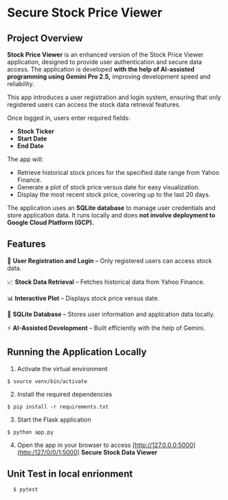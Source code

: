 # Secure Stock Price Viewer 
## Project Overview

**Stock Price Viewer** is an enhanced version of the Stock Price Viewer application, designed to provide user authentication and secure data access.
The application is developed **with the help of AI-assisted programming using Gemini Pro 2.5,** improving development speed and reliability.

This app introduces a user registration and login system, ensuring that only registered users can access the stock data retrieval features.

Once logged in, users enter required fields:

- **Stock Ticker**
- **Start Date**
- **End Date**

The app will:

- Retrieve historical stock prices for the specified date range from Yahoo Finance.
- Generate a plot of stock price versus date for easy visualization.
- Display the most recent stock price, covering up to the last 20 days.

The application uses an **SQLite database** to manage user credentials and store application data.
It runs locally and does **not involve deployment to Google Cloud Platform (GCP).**

## Features
🔐 **User Registration and Login** – Only registered users can access stock data.

📈 **Stock Data Retrieval** – Fetches historical data from Yahoo Finance.

📊 **Interactive Plot** – Displays stock price versus date.

💾 **SQLite Database** – Stores user information and application data locally.

⚡  **AI-Assisted Development** – Built efficiently with the help of Gemini.

## Running the Application Locally
  1. Activate the virtual environment 
  ```
  $ source venv/bin/activate
  ```
  2. Install the required dependencies
  ```
  $ pip install -r requirements.txt
  ```
  3. Start the Flask application
  ```
  $ python app.py
  ```
  4. Open the app in your browser to access [http://127.0.0.0:5000](http:/127/0/0/1:5000)
     **Secure Stock Data Viewer**

## Unit Test in local enrionment
```
  $ pytest
```
 
